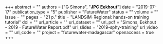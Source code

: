 +++
abstract = ""
authors = ["G Simons", "**JPC Eekhout**"]
date = "2019-07-17"
publication_type = "5"
publisher = "FutureWater"
status = ""
volume = ""
issue = ""
pages = "21 p."
title = "LANDSIM-Regional: hands-on training tutorial"
doi = ""
url_article = ""
url_dataset = ""
url_pdf = "Simons, Eekhout - 2019 - FutureWater Report.pdf"
url_slides = "2019-sphy-training"
url_video = ""
url_code = ""
project = "futurewater-madagascar"
openaccess = true
+++